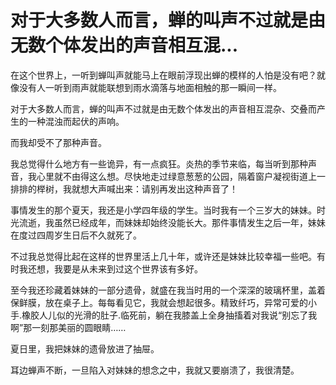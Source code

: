 # 对于大多数人而言，蝉的叫声不过就是由无数个体发出的声音相互混...

在这个世界上，一听到蝉叫声就能马上在眼前浮现出蝉的模样的人怕是没有吧？就像没有人一听到雨声就能联想到雨水滴落与地面相触的那一瞬间一样。

对于大多数人而言，蝉的叫声不过就是由无数个体发出的声音相互混杂、交叠而产生的一种混浊而起伏的声响。

而我却受不了那种声音。

我总觉得什么地方有一些诡异，有一点疯狂。炎热的季节来临，每当听到那种声音，我心里就不由得这么想。尽快地走过绿意葱葱的公园，隔着窗户凝视街道上一排排的榉树，我就想大声喊出来：请别再发出这种声音了！

事情发生的那个夏天，我还是小学四年级的学生。当时我有一个三岁大的妹妹。时光流逝，我虽然已经成年，而妹妹却始终没能长大。那件事情发生之后一年，妹妹在度过四周岁生日后不久就死了。

不过我总觉得比起在这样的世界里活上几十年，或许还是妹妹比较幸福一些吧。有时我还想，我要是从未来到过这个世界该有多好。

至今我还珍藏着妹妹的一部分遗骨，就盛在我当时用的一个深深的玻璃杯里，盖着保鲜膜，放在桌子上。每每看见它，我就会想起很多。精致纤巧，异常可爱的小手.橡胶人儿似的光滑的肚子.临死前，躺在我膝盖上全身抽搐着对我说“别忘了我啊”那一刻那美丽的圆眼睛……

夏日里，我把妹妹的遗骨放进了抽屉。

耳边蝉声不断，一旦陷入对妹妹的想念之中，我就又要崩溃了，我很清楚。